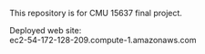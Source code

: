 This repository is for CMU 15637 final project.

Deployed web site:  
ec2-54-172-128-209.compute-1.amazonaws.com
